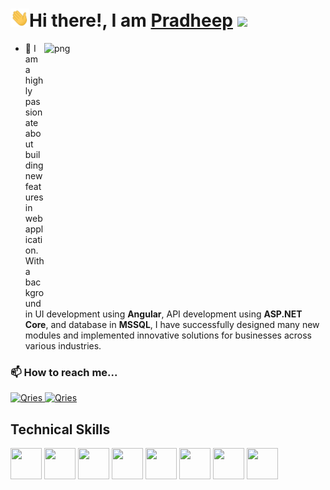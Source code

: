 <h1> <img src="https://raw.githubusercontent.com/ABSphreak/ABSphreak/master/gifs/Hi.gif" width="30px">Hi there!, I am <a href="https://github.com/Riopradheep007">Pradheep</a> <img src="https://emojis.slackmojis.com/emojis/images/1531849430/4246/blob-sunglasses.gif?1531849430" width="30px"></h1>
</h1>

 <img align="right" alt="png" src="https://github.com/Riopradheep007/Riopradheep007/assets/46066018/9085fa51-d4a6-410c-8384-74df5d2d742f" width="450" height="410" />


- 🔭  I am a highly passionate about building new features in web application. With a background in UI development using **Angular**, API development using **ASP.NET Core**, and  database in  **MSSQL**, I have successfully designed many new modules and implemented innovative solutions  for businesses across various industries.


### 📫 How to reach me...
<p align="start">
<a href="mailto:pradheep1341@gmail.com">
         <img alt="Qries" src="https://user-images.githubusercontent.com/46066018/121809805-ec27b100-cc7b-11eb-9422-b9bfeffa724e.png"
         width="50" height="50">
      </a>   
 
 
 
<a href="https://www.linkedin.com/in/pradheep-m-24510a173/">
         <img alt="Qries" src="https://github.com/Riopradheep007/Riopradheep007/assets/46066018/51cb66b0-c286-435f-8e34-34cefcef1508"
         width="50" height="50">
      </a>

</p>



## Technical Skills
<p align="start">
 
 <img src="https://github.com/Riopradheep007/Riopradheep007/assets/46066018/ffe627f9-4632-40a3-b6ae-d9a93a55763a" width="50" height="50">
 <img src = "https://github.com/Riopradheep007/Riopradheep007/assets/46066018/7bb41f9a-8098-417c-b76f-02e2e9a4d3959" width="50" height="50">
  <img src = "https://github.com/Riopradheep007/Riopradheep007/assets/46066018/8402ea22-0e33-43ac-afc2-3451260a1583" width="50" height="50">
 <img src = "https://github.com/Riopradheep007/Riopradheep007/assets/46066018/b3a50126-52be-4c49-84c9-c03d2c283ff4" width="50" height="50">
 <img src = "https://github.com/Riopradheep007/Riopradheep007/assets/46066018/ded21741-b679-402d-bd3b-033774cc0912" width="50" height="50">
 <img src = "https://github.com/Riopradheep007/Riopradheep007/assets/46066018/1bc0c218-0620-463b-8fbf-a9e990bf91ea" width="50" height="50">
 <img src = "https://github.com/Riopradheep007/Riopradheep007/assets/46066018/c6af3a8b-7af9-41ba-8136-030eeff8623d" width="50" height="50">
 <img src = "https://github.com/Riopradheep007/Riopradheep007/assets/46066018/f0dddf3b-88a0-4b2f-9d70-d57cd4c9da39" width="50" height="50">


</p>

 


